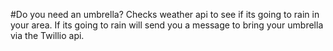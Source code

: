 #Do you need an umbrella? 
Checks weather api to see if its going to rain in your area. If its going to rain will send you a message to bring your umbrella via the Twillio api.